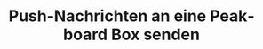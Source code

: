 ---
layout: article
title: Push-Nachrichten an eine Peakboard Box senden
description: 
  - Diese Vorlag ist ein Teil des Artikels "Push-Nachrichten auf das Peakboard senden", welchen Sie auf unserer Help Website finden können&#58; https://help.peakboard.com/misc/de-push-nachrichten.html. Es zeigt beispielhaft auf, wie man http Meldungen an eine Peakboard Box senden kann.
lang: de
weight: 200
isDraft: false
ref: Example_Push_Messages
category:
    - Scripting
image: Example_Push_Messages_EN.png
download: Example_Push_Messages_EN.pbmx
overview_description:
overview_benefits:
overview_data_sources:
---